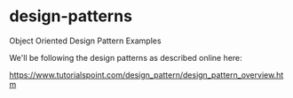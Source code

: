 # design-patterns
Object Oriented Design Pattern Examples

We'll be following the design patterns as described online here:

https://www.tutorialspoint.com/design_pattern/design_pattern_overview.htm
